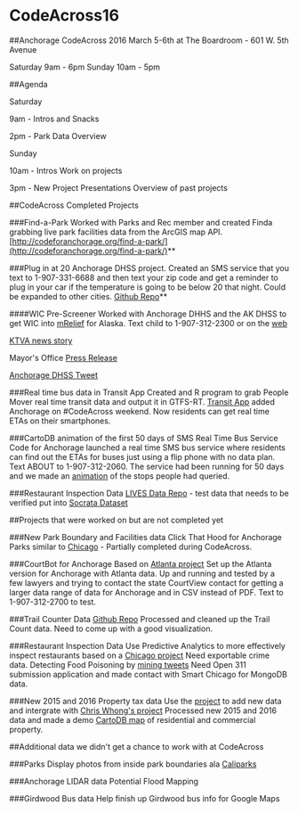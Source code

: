 # CodeAcross16
##Anchorage CodeAcross 2016
March 5-6th at The Boardroom - 601 W. 5th Avenue

Saturday 9am - 6pm
Sunday 10am - 5pm

##Agenda

Saturday

9am - Intros and Snacks

2pm - Park Data Overview

Sunday

10am - Intros
Work on projects

3pm - New Project Presentations 
Overview of past projects

##CodeAcross Completed Projects

###Find-a-Park
Worked with Parks and Rec member and created Finda grabbing live park facilities data from the ArcGIS map API. 
[http://codeforanchorage.org/find-a-park/](http://codeforanchorage.org/find-a-park/)**

###Plug in at 20
Anchorage DHSS project. Created an SMS service that you text to 1-907-331-6688 and then text your zip code and get a reminder to plug in your car if the temperature is going to be below 20 that night. Could be expanded to other cities. 
[Github Repo](https://github.com/codeforanchorage/plug-at-20-sms)**

####WIC Pre-Screener
Worked with Anchorage DHHS and the AK DHSS to get WIC into [mRelief](https://www.mrelief.com/#?category=All) for Alaska. Text child to 1-907-312-2300 or on the [web](http://www.mrelief.com/alaskawic)

[KTVA news story](http://www.ktva.com/families-can-now-send-a-text-to-check-eligibility-for-wic-program-221/)

Mayor's Office [Press Release](http://www.muni.org/Departments/Mayor/PressReleases/Pages/NewTechnologyEnablesAlaskanstoEasilyCheckFoodAssistanceEligibility%2003102016.aspx)

[Anchorage DHSS Tweet](https://twitter.com/ANC_DHHS/status/708430804570001408)


###Real time bus data in Transit App
Created and R program to grab People Mover real time transit data and output it in GTFS-RT. [Transit App](http://transitapp.com/) added Anchorage on #CodeAcross weekend. Now residents can get real time ETAs on their smartphones.

###CartoDB animation of the first 50 days of SMS Real Time Bus Service
Code for Anchorage launched a real time SMS bus service where residents can find out the ETAs for buses just using a flip phone with no data plan. Text ABOUT to 1-907-312-2060. The service had been running for 50 days and we made an [animation](https://codeforamerica.cartodb.com/u/codeforanchorage/viz/951ad3d2-ea4b-11e5-9304-0ecfd53eb7d3/public_map) of the stops people had queried.

###Restaurant Inspection Data
[LIVES Data Repo](https://github.com/codeforanchorage/anc-LIVES) - test data that needs to be verified put into [Socrata Dataset](https://brigades.opendatanetwork.com/HEALTH/2015-Score-Inspection/ecxv-94e2)

##Projects that were worked on but are not completed yet

###New Park Boundary and Facilities data
Click That Hood for Anchorage Parks similar to [Chicago](http://click-that-hood.com/chicago-parks) - Partially completed during CodeAcross.

###CourtBot for Anchorage
Based on [Atlanta project](https://www.codeforamerica.org/focus/safety-justice/courtbot/)
Set up the Atlanta version for Anchorage with Atlanta data. Up and running and tested by a few lawyers and trying to contact the state CourtView contact for getting a larger data range of data for Anchorage and in CSV instead of PDF. Text to 1-907-312-2700 to test.

###Trail Counter Data
[Github Repo](https://github.com/codeforanchorage/anc-trail-counter-data)
Processed and cleaned up the Trail Count data. Need to come up with a good visualization.

###Restaurant Inspection Data
Use Predictive Analytics to more effectively inspect restaurants based on a [Chicago project](http://www.smartchicagocollaborative.org/the-city-of-chicago-unveils-predictive-analytics-model-to-find-foodborne-illness-faster/) Need exportable crime data.
Detecting Food Poisoning by [mining tweets](http://www.smartchicagocollaborative.org/work/health/foodborne-chicago/)
Need Open 311 submission application and made contact with Smart Chicago for MongoDB data.

###New 2015 and 2016 Property tax data
Use the [project](https://github.com/codeforanchorage/moa_property_tax_geojson) to add new data and intergrate with [Chris Whong's project](http://chriswhong.github.io/plutoplus/)
Processed new 2015 and 2016 data and made a demo [CartoDB map](https://brendanbabb.cartodb.com/viz/80bd12f2-e4c3-11e5-a37f-0e5db1731f59/public_map) of residential and commercial property.

##Additional data we didn't get a chance to work with at CodeAcross

###Parks
Display photos from inside park boundaries ala [Caliparks](http://www.caliparks.org/#explore)

###Anchorage LIDAR data
Potential Flood Mapping

###Girdwood Bus data
Help finish up Girdwood bus info for Google Maps

